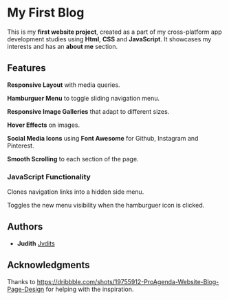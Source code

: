 # My First Blog

This is my **first website project**, created as a part of my cross-platform app development studies using **Html**, **CSS** and **JavaScript**. It showcases my interests and has an **about me** section.

## Features

**Responsive Layout** with media queries.

**Hamburguer Menu** to toggle sliding navigation menu.

**Responsive Image Galleries** that adapt to different sizes.

**Hover Effects** on images.

**Social Media Icons** using **Font Awesome** for Github, Instagram and Pinterest.

**Smooth Scrolling** to each section of the page.


### JavaScript Functionality

Clones navigation links into a hidden side menu.

Toggles the new menu visibility when the hamburguer icon is clicked.

## Authors

  - **Judith**
    [Jvdits](https://github.com/Jvdits)

## Acknowledgments

Thanks to https://dribbble.com/shots/19755912-ProAgenda-Website-Blog-Page-Design for helping with the inspiration.
